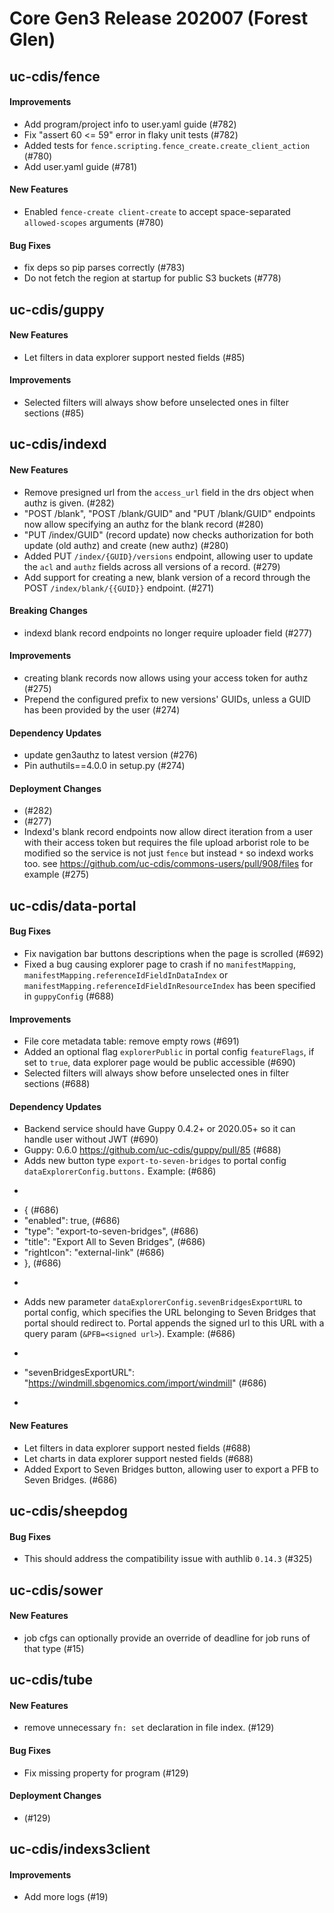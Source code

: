 # Core Gen3 Release 202007 (Forest Glen)

## uc-cdis/fence

#### Improvements
  - Add program/project info to user.yaml guide (#782)
  - Fix "assert 60 <= 59" error in flaky unit tests (#782)
  - Added tests for `fence.scripting.fence_create.create_client_action` (#780)
  - Add user.yaml guide (#781)

#### New Features
  - Enabled `fence-create client-create` to accept space-separated 
    `allowed-scopes` arguments (#780)

#### Bug Fixes
  - fix deps so pip parses correctly (#783)
  - Do not fetch the region at startup for public S3 buckets (#778)

## uc-cdis/guppy

#### New Features
  - Let filters in data explorer support nested fields (#85)

#### Improvements
  - Selected filters will always show before unselected ones in filter sections 
    (#85)

## uc-cdis/indexd

#### New Features
  - Remove presigned url from the `access_url` field in the drs object when 
    authz is given. (#282)
  - "POST /blank", "POST /blank/GUID" and "PUT /blank/GUID" endpoints now allow 
    specifying an authz for the blank record (#280)
  - "PUT /index/GUID" (record update) now checks authorization for both update 
    (old authz) and create (new authz) (#280)
  - Added PUT `/index/{GUID}/versions` endpoint, allowing user to update the 
    `acl` and `authz` fields across all versions of a record. (#279)
  - Add support for creating a new, blank version of a record through the POST 
    `/index/blank/{{GUID}}` endpoint. (#271)

#### Breaking Changes
  - indexd blank record endpoints no longer require uploader field (#277)

#### Improvements
  - creating blank records now allows using your access token for authz (#275)
  - Prepend the configured prefix to new versions' GUIDs, unless a GUID has 
    been provided by the user (#274)

#### Dependency Updates
  - update gen3authz to latest version (#276)
  - Pin authutils==4.0.0 in setup.py (#274)

#### Deployment Changes
  - <!-- This section should only contain important things devops should know 
    when updating service versions. --> (#282)
  - <!-- This section should only contain important things devops should know 
    when updating service versions. --> (#277)
  - Indexd's blank record endpoints now allow direct iteration from a user with 
    their access token but requires the file upload arborist role to be 
    modified so the service is not just `fence` but instead `*` so indexd works 
    too. see https://github.com/uc-cdis/commons-users/pull/908/files for 
    example (#275)

## uc-cdis/data-portal

#### Bug Fixes
  - Fix navigation bar buttons descriptions when the page is scrolled (#692)
  - Fixed a bug causing explorer page to crash if no `manifestMapping`, 
    `manifestMapping.referenceIdFieldInDataIndex` or 
    `manifestMapping.referenceIdFieldInResourceIndex` has been specified in 
    `guppyConfig` (#688)

#### Improvements
  - File core metadata table: remove empty rows (#691)
  - Added an optional flag `explorerPublic` in portal config `featureFlags`, if 
    set to `true`, data explorer page would be public accessible (#690)
  - Selected filters will always show before unselected ones in filter sections 
    (#688)

#### Dependency Updates
  - Backend service should have Guppy 0.4.2+ or 2020.05+ so it can handle user 
    without JWT (#690)
  - Guppy: 0.6.0 https://github.com/uc-cdis/guppy/pull/85 (#688)
  - Adds new button type `export-to-seven-bridges` to portal config 
    `dataExplorerConfig.buttons.` Example: (#686)
  - ``` (#686)
  - { (#686)
  - "enabled": true, (#686)
  - "type": "export-to-seven-bridges", (#686)
  - "title": "Export All to Seven Bridges", (#686)
  - "rightIcon": "external-link" (#686)
  - }, (#686)
  - ``` (#686)
  - Adds new parameter `dataExplorerConfig.sevenBridgesExportURL` to portal 
    config, which specifies the URL belonging to Seven Bridges that portal 
    should redirect to. Portal appends the signed url to this URL with a query 
    param (`&PFB=<signed url>`). Example: (#686)
  - ``` (#686)
  - "sevenBridgesExportURL": "https://windmill.sbgenomics.com/import/windmill" 
    (#686)
  - ``` (#686)

#### New Features
  - Let filters in data explorer support nested fields (#688)
  - Let charts in data explorer support nested fields (#688)
  - Added Export to Seven Bridges button, allowing user to export a PFB to 
    Seven Bridges. (#686)

## uc-cdis/sheepdog

#### Bug Fixes
  - This should address the compatibility issue with authlib `0.14.3` (#325)

## uc-cdis/sower

#### New Features
  - job cfgs can optionally provide an override of deadline for job runs of 
    that type (#15)

## uc-cdis/tube

#### New Features
  - remove unnecessary `fn: set` declaration in file index. (#129)

#### Bug Fixes
  - Fix missing property for program (#129)

#### Deployment Changes
  - <!-- This section should only contain important things devops should know 
    when updating service versions. --> (#129)

## uc-cdis/indexs3client

#### Improvements
  - Add more logs (#19)


